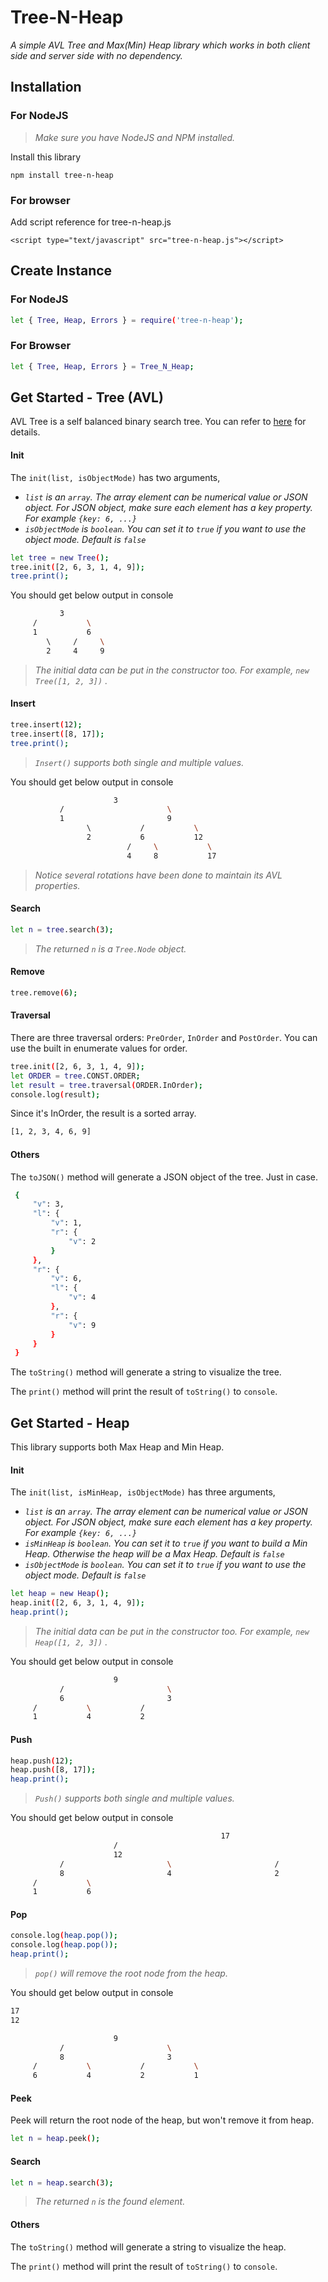 # Tree-N-Heap

_A simple AVL Tree and Max(Min) Heap library which works in both client side and server side with no dependency._


## Installation

### For NodeJS
> _Make sure you have NodeJS and NPM installed._

Install this library

`npm install tree-n-heap`

### For browser
Add script reference for tree-n-heap.js

`<script type="text/javascript" src="tree-n-heap.js"></script>`  

## Create Instance

### For NodeJS
```bash
let { Tree, Heap, Errors } = require('tree-n-heap');
```

### For Browser
```bash
let { Tree, Heap, Errors } = Tree_N_Heap;
```

## Get Started - Tree (AVL)

AVL Tree is a self balanced binary search tree. You can refer to <a href="https://en.wikipedia.org/wiki/AVL_tree">here</a> for details.

#### Init

The `init(list, isObjectMode)` has two arguments,
- _`list` is an `array`. The array element can be numerical value or JSON object. For JSON object, make sure each element has a key property. For example `{key: 6, ...}`_
- _`isObjectMode` is `boolean`. You can set it to `true` if you want to use the object mode. Default is `false`_


```bash
let tree = new Tree();
tree.init([2, 6, 3, 1, 4, 9]);
tree.print();
```

You should get below output in console

```bash
           3            
     /           \      
     1           6      
        \     /     \   
        2     4     9   
```

> _The initial data can be put in the constructor too. For example, `new Tree([1, 2, 3])` ._


#### Insert

```bash
tree.insert(12);
tree.insert([8, 17]);
tree.print();
```
> _`Insert()` supports both single and multiple values._

You should get below output in console

```bash
                       3                        
           /                       \            
           1                       9            
                 \           /           \      
                 2           6           12     
                          /     \           \   
                          4     8           17  
```

> _Notice several rotations have been done to maintain its AVL properties._

#### Search

```bash
let n = tree.search(3);
```
> _The returned `n` is a `Tree.Node` object._


#### Remove

```bash
tree.remove(6);
```

#### Traversal

There are three traversal orders: `PreOrder`, `InOrder` and `PostOrder`. You can use the built in enumerate values for order.  

```bash
tree.init([2, 6, 3, 1, 4, 9]);
let ORDER = tree.CONST.ORDER;
let result = tree.traversal(ORDER.InOrder);
console.log(result);
```

Since it's InOrder, the result is a sorted array. 

```bash
[1, 2, 3, 4, 6, 9]
```

#### Others

The `toJSON()` method will generate a JSON object of the tree. Just in case. 

```bash
 {
     "v": 3,
     "l": {
         "v": 1,
         "r": {
             "v": 2
         }
     },
     "r": {
         "v": 6,
         "l": {
             "v": 4
         },
         "r": {
             "v": 9
         }
     }
 }
 ```
	
The `toString()` method will generate a string to visualize the tree.

The `print()` method will print the result of `toString()` to `console`.


## Get Started - Heap

This library supports both Max Heap and Min Heap.

#### Init

The `init(list, isMinHeap, isObjectMode)` has three arguments,
- _`list` is an `array`. The array element can be numerical value or JSON object. For JSON object, make sure each element has a key property. For example `{key: 6, ...}`_
- _`isMinHeap` is `boolean`. You can set it to `true` if you want to build a Min Heap. Otherwise the heap will be a Max Heap. Default is `false`_
- _`isObjectMode` is `boolean`. You can set it to `true` if you want to use the object mode. Default is `false`_


```bash
let heap = new Heap();
heap.init([2, 6, 3, 1, 4, 9]);
heap.print();
```
> _The initial data can be put in the constructor too. For example, `new Heap([1, 2, 3])` ._

You should get below output in console

```bash
                       9                        
           /                       \            
           6                       3            
     /           \           /                  
     1           4           2                  
```

#### Push

```bash
heap.push(12);
heap.push([8, 17]);
heap.print();
```
> _`Push()` supports both single and multiple values._

You should get below output in console

```bash
                                               17                                               
                       /                                               \                        
                       12                                              9                        
           /                       \                       /                       \            
           8                       4                       2                       3            
     /           \                                                                              
     1           6                                                                             
```

#### Pop

```bash
console.log(heap.pop());
console.log(heap.pop());
heap.print();
```
> _`pop()` will remove the root node from the heap._

You should get below output in console

```bash
17
12

                       9                        
           /                       \            
           8                       3            
     /           \           /           \      
     6           4           2           1

```

#### Peek

Peek will return the root node of the heap, but won't remove it from heap.

```bash
let n = heap.peek();
```

#### Search

```bash
let n = heap.search(3);
```
> _The returned `n` is the found element._


#### Others
	
The `toString()` method will generate a string to visualize the heap.

The `print()` method will print the result of `toString()` to `console`.


